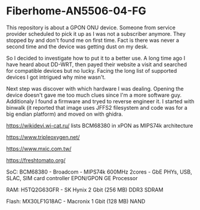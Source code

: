 # Fiberhome-AN5506-04-FG

This repository is about a GPON ONU device. Someone from service provider scheduled to pick it up as I was not a subscriber anymore. They stopped by and don't found me on first time. Fact is there was never a second time and the device was getting dust on my desk.

So I decided to investigate how to put it to a better use. A long time ago I have heard about DD-WRT, then payed their website a visit and searched for compatible devices but no lucky. Facing the long list of supported devices I got intrigued why mine wasn't.

Next step was discover with which hardware I was dealing. Opening the device doesn't gave me too much clues since I'm a more software guy. Additionaly I found a firmware and tryed to reverse engineer it. I started with binwalk (it reported that image uses JFFS2 filesystem and code was for a big endian platform) and moved on with ghidra.

https://wikidevi.wi-cat.ru/ lists BCM68380 in xPON as MIPS74k architecture

https://www.tripleoxygen.net/

https://www.mxic.com.tw/

https://freshtomato.org/

SoC: BCM68380 - Broadcom - MIPS74k 600MHz 2cores - GbE PHYs, USB, SLAC, SIM card controller EPON/GPON GE Processor

RAM: H5TQ2G63GFR - SK Hynix 2 Gbit (256 MB) DDR3 SDRAM

Flash: MX30LF1G18AC - Macronix 1 Gbit (128 MB) NAND
